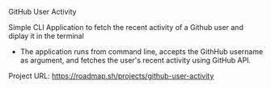 GitHub User Activity

Simple CLI Application to fetch the recent activity of a Github user and diplay it in the terminal
- The application runs from command line, accepts the GithHub username as argument, and fetches the user's recent activity using GitHub API.

Project URL: https://roadmap.sh/projects/github-user-activity 
